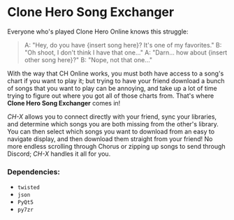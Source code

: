 # Clone Hero Song Exchanger

Everyone who's played Clone Hero Online knows this struggle:

> A: "Hey, do you have {insert song here}? It's one of my favorites."
> B: "Oh shoot, I don't think I have that one..."
> A: "Darn... how about {insert other song here}?"
> B: "Nope, not that one..."

With the way that CH Online works, you must both have access to a song's chart if you want to play it; but trying to have your friend download a bunch of songs that you want to play can be annoying, and take up a lot of time trying to figure out where you got all of those charts from. That's where **Clone Hero Song Exchanger** comes in!

*CH-X* allows you to connect directly with your friend, sync your libraries, and determine which songs you are both missing from the other's library. You can then select which songs you want to download from an easy to navigate display, and then download them straight from your friend! No more endless scrolling through Chorus or zipping up songs to send through Discord; *CH-X* handles it all for you.  

### Dependencies:
* `twisted`
* `json`
* `PyQt5`
* `py7zr`
